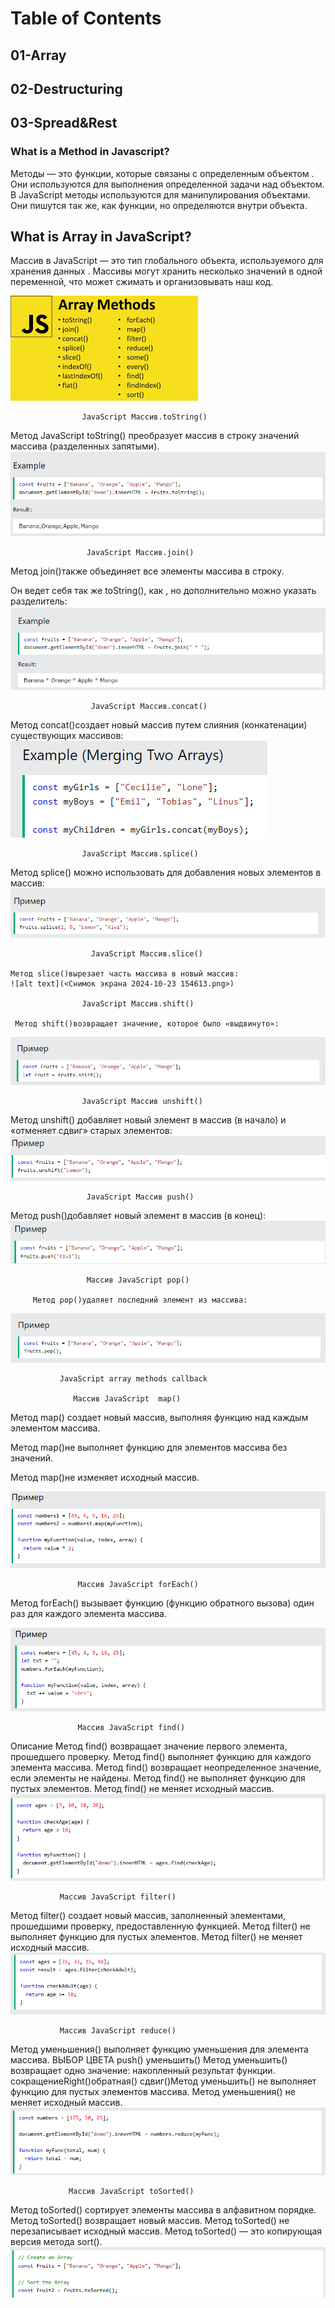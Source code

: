 # Table of Contents
## 01-Array
## 02-Destructuring
## 03-Spread&Rest
### What is a Method in Javascript?
Методы — это функции, которые связаны с определенным объектом . Они используются для выполнения определенной задачи над объектом. В JavaScript методы используются для манипулирования объектами. Они пишутся так же, как функции, но определяются внутри объекта.
## What is Array in JavaScript?
Массив в JavaScript — это тип глобального объекта, используемого для хранения данных . Массивы могут хранить несколько значений в одной переменной, что может сжимать и организовывать наш код.

![alt text](<Без названия.png>)


                    JavaScript Массив.toString()
Метод JavaScript toString() преобразует массив в строку значений массива (разделенных запятыми).
![alt text](<Снимок экрана 2024-10-23 153325.png>)


                     JavaScript Массив.join()
 Метод join()также объединяет все элементы массива в строку.

Он ведет себя так же toString(), как , но дополнительно можно указать разделитель:  
![alt text](<Снимок экрана 2024-10-23 153444.png>)


                      JavaScript Массив.concat()
Метод concat()создает новый массив путем слияния (конкатенации) существующих массивов: 
![alt text](<Снимок экрана 2024-10-23 153829.png>)


                    JavaScript Массив.splice()
 Метод splice() можно использовать для добавления новых элементов в массив:
 ![alt text](<Снимок экрана 2024-10-23 154301.png>)

                      
                      JavaScript Массив.slice()
                      
    Метод slice()вырезает часть массива в новый массив:
    ![alt text](<Снимок экрана 2024-10-23 154613.png>)

                    JavaScript Массив.shift()

     Метод shift()возвращает значение, которое было «выдвинуто»:
![alt text](<Снимок экрана 2024-10-23 155142.png>)

                    JavaScript Массив unshift()
Метод unshift() добавляет новый элемент в массив (в начало) и «отменяет сдвиг» старых элементов:        
![alt text](<Снимок экрана 2024-10-23 155508.png>)  

                     JavaScript Массив push()
Метод push()добавляет новый элемент в массив (в конец):
![alt text](<Снимок экрана 2024-10-23 155726.png>)

                     Массив JavaScript pop()

         Метод pop()удаляет последний элемент из массива:
![alt text](<Снимок экрана 2024-10-23 155858.png>)

               JavaScript array methods callback 

                  Массив JavaScript  map()
Метод map() создает новый массив, выполняя функцию над каждым элементом массива.

Метод map()не выполняет функцию для элементов массива без значений.

Метод map()не изменяет исходный массив.

![alt text](<Снимок экрана 2024-10-25 133213.png>)

                   Массив JavaScript forEach()
 Метод forEach() вызывает функцию (функцию обратного вызова) один раз для каждого элемента массива.                  

 ![alt text](<Снимок экрана 2024-10-25 133516.png>)

                   Массив JavaScript find()
Описание Метод find() возвращает значение первого элемента, прошедшего проверку. Метод find() выполняет функцию для каждого элемента массива. Метод find() возвращает неопределенное значение, если элементы не найдены. Метод find() не выполняет функцию для пустых элементов. Метод find() не меняет исходный массив.
![alt text](<Снимок экрана 2024-10-25 135133.png>)

               Массив JavaScript filter()
Метод filter() создает новый массив, заполненный элементами, прошедшими проверку, предоставленную функцией. Метод filter() не выполняет функцию для пустых элементов. Метод filter() не меняет исходный массив.
![alt text](<Снимок экрана 2024-10-25 135405.png>)

               Массив JavaScript reduce()
Метод уменьшения() выполняет функцию уменьшения для элемента массива. ВЫБОР ЦВЕТА push() уменьшить() Метод уменьшить() возвращает одно значение: накопленный результат функции. сокращениеRight()обратная() сдвиг()Метод уменьшить() не выполняет функцию для пустых элементов массива. Метод уменьшения() не меняет исходный массив.
![alt text](<Снимок экрана 2024-10-25 135701.png>)

                 Массив JavaScript toSorted()
Метод toSorted() сортирует элементы массива в алфавитном порядке. Метод toSorted() возвращает новый массив. Метод toSorted() не перезаписывает исходный массив. Метод toSorted() — это копирующая версия метода sort().
![alt text](<Снимок экрана 2024-10-25 135857.png>)